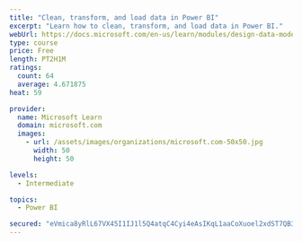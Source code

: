 ```yaml
---
title: "Clean, transform, and load data in Power BI"
excerpt: "Learn how to clean, transform, and load data in Power BI."
webUrl: https://docs.microsoft.com/en-us/learn/modules/design-data-model-power-bi/
type: course
price: Free
length: PT2H1M
ratings:
  count: 64
  average: 4.671875
heat: 59

provider:
  name: Microsoft Learn
  domain: microsoft.com
  images:
    - url: /assets/images/organizations/microsoft.com-50x50.jpg
      width: 50
      height: 50

levels:
  - Intermediate

topics:
  - Power BI

secured: "eVmica8yRlL67VX45I1IJ1l5Q4atqC4Cyi4eAsIKqL1aaCoXuoel2xdST7QB3UT1dC8qcIYqNXt2bfFz8Fp4+Y1rObKY4namyPZ1CAG9U6eYLJylOfcdx14SR19CH/gBx8F9u+AVtfnwkpA6G7YWDJ1dyAsN7+ur7G9yvgOSHP+UVMQsIoITRbNEutpAgM7O0JIwK2Bh13HM2De5oeWBZ5v5ZzvqYBl1wZ4gtTV7PEsf1G7ckfEXIEhTSgg2h10DvVfZJTIU+ZMB/Ak5HCx0FeBne5OTSLrxAgVGFTRHoO8lb4ykDOfQ68ACu60gMkE/GOYSi6Dfo3NFkBP6pOm+jSHQx/8sXAt/yXR7UDQiFZanZPoyFQ7N5SF9D+K1DfZJs2fmV+uXrcmksTYkSa7ysA==;NH9AUJYC6L2lwIZG3/qKQQ=="
---
```


